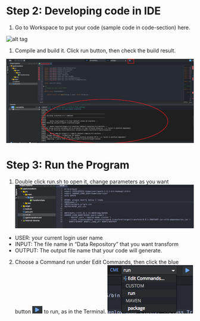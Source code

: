 # Step 2: Developing code in IDE
1. Go to Workspace to put your code (sample code in code-section) here.

![alt tag](https://github.com/CiscoDevNet/data-dev-learning-labs/blob/master/labs/net-data-ingest-trans/assets/images/ide1.png?raw=true)

1. Compile and build it. Click run button, then check the build result.

![alt tag](https://github.com/prakdutt/data-dev-learning-labs/blob/master/labs/net-data-ingest-trans/assets/images/one.png?raw=true)

# Step 3: Run the Program
1)	Double click run.sh to open it, change parameters as you want
![alt tag](https://github.com/prakdutt/data-dev-learning-labs/blob/master/labs/net-data-ingest-trans/assets/images/runProgram.png?raw=true)

* USER: your current login user name
* INPUT: The file name in “Data Repository” that you want transform
* OUTPUT: The output file name that your code will generate.

2)	Choose a Command run under Edit Commands, then click the blue button 
![alt tag](https://github.com/prakdutt/data-dev-learning-labs/blob/master/labs/net-data-ingest-trans/assets/images/runbutton.png?raw=true) to run, as in the Terminal.
![alt tag](https://github.com/prakdutt/data-dev-learning-labs/blob/master/labs/net-data-ingest-trans/assets/images/runProcess.png?raw=true)


